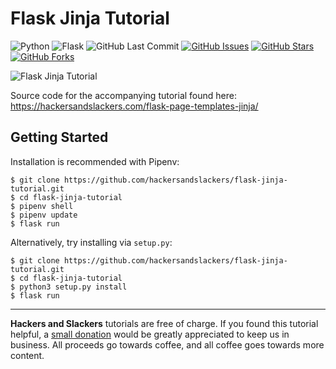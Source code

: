 # Flask Jinja Tutorial

![Python](https://img.shields.io/badge/Python-v3.7-blue.svg?logo=python&longCache=true&logoColor=white&colorB=5e81ac&style=flat-square&colorA=4c566a)
![Flask](https://img.shields.io/badge/Flask-v1.1.1-blue.svg?longCache=true&logo=flask&style=flat-square&logoColor=white&colorB=5e81ac&colorA=4c566a)
![GitHub Last Commit](https://img.shields.io/github/last-commit/google/skia.svg?style=flat-square&colorA=4c566a&colorB=a3be8c&logo=GitHub)
[![GitHub Issues](https://img.shields.io/github/issues/hackersandslackers/flask-jinja-tutorial.svg?style=flat-square&colorA=4c566a&logo=GitHub&colorB=ebcb8b)](https://github.com/hackersandslackers/flask-jinja-tutorial/issues)
[![GitHub Stars](https://img.shields.io/github/stars/hackersandslackers/flask-jinja-tutorial.svg?style=flat-square8&colorA=4c566a&logo=GitHub&colorB=ebcb8b)](https://github.com/hackersandslackers/flask-jinja-tutorial/stargazers)
[![GitHub Forks](https://img.shields.io/github/forks/hackersandslackers/flask-jinja-tutorial.svg?style=flat-square&colorA=4c566a&logo=GitHub&colorB=ebcb8b)](https://github.com/hackersandslackers/flask-jinja-tutorial/network)

![Flask Jinja Tutorial](https://storage.googleapis.com/hackersandslackers-cdn/2019/02/jinja@2x.jpg)

Source code for the accompanying tutorial found here: https://hackersandslackers.com/flask-page-templates-jinja/

## Getting Started

Installation is recommended with Pipenv:

```shell
$ git clone https://github.com/hackersandslackers/flask-jinja-tutorial.git
$ cd flask-jinja-tutorial
$ pipenv shell
$ pipenv update
$ flask run
```

Alternatively, try installing via `setup.py`:

```shell
$ git clone https://github.com/hackersandslackers/flask-jinja-tutorial.git
$ cd flask-jinja-tutorial
$ python3 setup.py install
$ flask run
```
-----

**Hackers and Slackers** tutorials are free of charge. If you found this tutorial helpful, a [small donation](https://www.buymeacoffee.com/hackersslackers) would be greatly appreciated to keep us in business. All proceeds go towards coffee, and all coffee goes towards more content.
